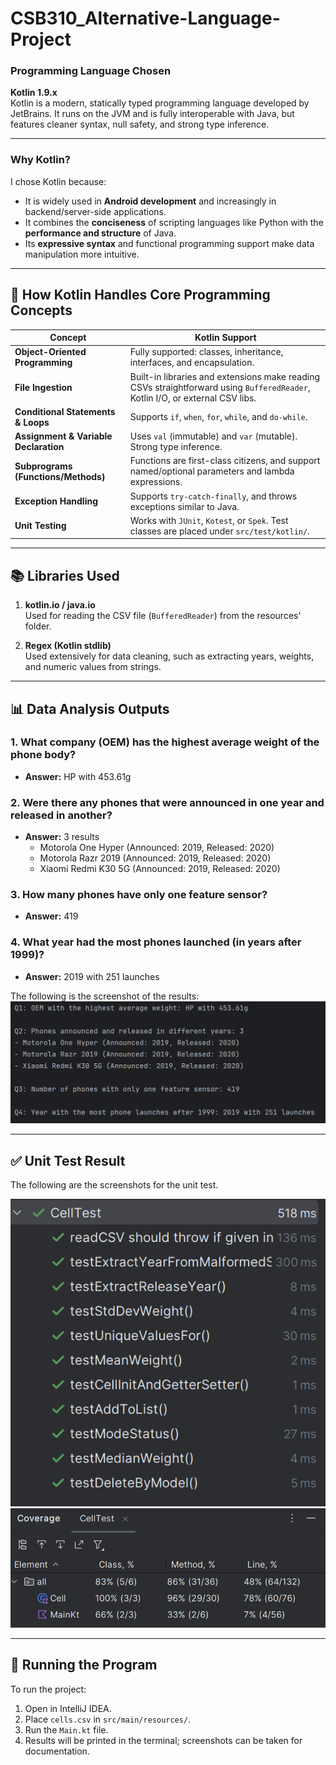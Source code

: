 # CSB310_Alternative-Language-Project

###  Programming Language Chosen
**Kotlin 1.9.x**  
Kotlin is a modern, statically typed programming language developed by JetBrains. It runs on the JVM and is fully interoperable with Java, but features cleaner syntax, null safety, and strong type inference.


---

### Why Kotlin?
I chose Kotlin because:
- It is widely used in **Android development** and increasingly in backend/server-side applications.
- It combines the **conciseness** of scripting languages like Python with the **performance and structure** of Java.
- Its **expressive syntax** and functional programming support make data manipulation more intuitive.

---

## 🧱 How Kotlin Handles Core Programming Concepts

| Concept                               | Kotlin Support                                                                                                                |
|---------------------------------------|-------------------------------------------------------------------------------------------------------------------------------|
| **Object-Oriented Programming**       | Fully supported: classes, inheritance, interfaces, and encapsulation.                                                         |
| **File Ingestion**                    | Built-in libraries and extensions make reading CSVs straightforward using `BufferedReader`, Kotlin I/O, or external CSV libs. |
| **Conditional Statements & Loops**    | Supports `if`, `when`, `for`, `while`, and `do-while`.                                                                        |
| **Assignment & Variable Declaration** | Uses `val` (immutable) and `var` (mutable). Strong type inference.                                                            |
| **Subprograms (Functions/Methods)**   | Functions are first-class citizens, and support named/optional parameters and lambda expressions.                             |
| **Exception Handling**                | Supports `try-catch-finally`, and throws exceptions similar to Java.                                                          |
| **Unit Testing**                      | Works with `JUnit`, `Kotest`, or `Spek`. Test classes are placed under `src/test/kotlin/`.                                    |

---


## 📚 Libraries Used

1. **kotlin.io / java.io**  
   Used for reading the CSV file (`BufferedReader`) from the resources' folder.

2. **Regex (Kotlin stdlib)**  
   Used extensively for data cleaning, such as extracting years, weights, and numeric values from strings.

---

## 📊 Data Analysis Outputs

### 1. ️ What company (OEM) has the highest average weight of the phone body?
- **Answer:** HP with 453.61g

### 2. Were there any phones that were announced in one year and released in another?
- **Answer:** 3 results
  - Motorola One Hyper (Announced: 2019, Released: 2020)
  - Motorola Razr 2019 (Announced: 2019, Released: 2020)
  - Xiaomi Redmi K30 5G (Announced: 2019, Released: 2020)

### 3. How many phones have only one feature sensor?
- **Answer:** 419

### 4. What year had the most phones launched (in years after 1999)?
- **Answer:** 2019 with 251 launches

The following is the screenshot of the results:  
![The result image](/images/results.png)

---
## ✅ Unit Test Result
The following are the screenshots for the unit test.

![Test cases](/images/unit-test1.png)
![Test coverage](/images/unit-test2.png)

--- 
## 📌 Running the Program

To run the project:
1. Open in IntelliJ IDEA.
2. Place `cells.csv` in `src/main/resources/`.
3. Run the `Main.kt` file.
4. Results will be printed in the terminal; screenshots can be taken for documentation.
